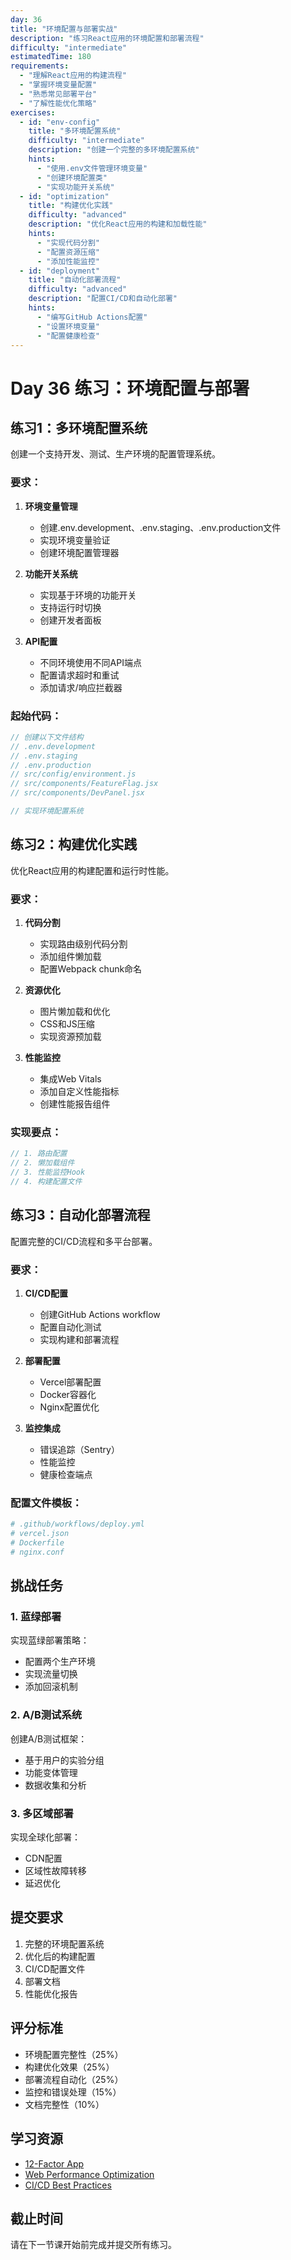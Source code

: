 ```yaml
---
day: 36
title: "环境配置与部署实战"
description: "练习React应用的环境配置和部署流程"
difficulty: "intermediate"
estimatedTime: 180
requirements:
  - "理解React应用的构建流程"
  - "掌握环境变量配置"
  - "熟悉常见部署平台"
  - "了解性能优化策略"
exercises:
  - id: "env-config"
    title: "多环境配置系统"
    difficulty: "intermediate"
    description: "创建一个完整的多环境配置系统"
    hints:
      - "使用.env文件管理环境变量"
      - "创建环境配置类"
      - "实现功能开关系统"
  - id: "optimization"
    title: "构建优化实践"
    difficulty: "advanced"
    description: "优化React应用的构建和加载性能"
    hints:
      - "实现代码分割"
      - "配置资源压缩"
      - "添加性能监控"
  - id: "deployment"
    title: "自动化部署流程"
    difficulty: "advanced"
    description: "配置CI/CD和自动化部署"
    hints:
      - "编写GitHub Actions配置"
      - "设置环境变量"
      - "配置健康检查"
---
```


# Day 36 练习：环境配置与部署

## 练习1：多环境配置系统

创建一个支持开发、测试、生产环境的配置管理系统。

### 要求：

1. **环境变量管理**
   - 创建.env.development、.env.staging、.env.production文件
   - 实现环境变量验证
   - 创建环境配置管理器

2. **功能开关系统**
   - 实现基于环境的功能开关
   - 支持运行时切换
   - 创建开发者面板

3. **API配置**
   - 不同环境使用不同API端点
   - 配置请求超时和重试
   - 添加请求/响应拦截器

### 起始代码：

```jsx
// 创建以下文件结构
// .env.development
// .env.staging  
// .env.production
// src/config/environment.js
// src/components/FeatureFlag.jsx
// src/components/DevPanel.jsx

// 实现环境配置系统
```

## 练习2：构建优化实践

优化React应用的构建配置和运行时性能。

### 要求：

1. **代码分割**
   - 实现路由级别代码分割
   - 添加组件懒加载
   - 配置Webpack chunk命名

2. **资源优化**
   - 图片懒加载和优化
   - CSS和JS压缩
   - 实现资源预加载

3. **性能监控**
   - 集成Web Vitals
   - 添加自定义性能指标
   - 创建性能报告组件

### 实现要点：

```jsx
// 1. 路由配置
// 2. 懒加载组件
// 3. 性能监控Hook
// 4. 构建配置文件
```

## 练习3：自动化部署流程

配置完整的CI/CD流程和多平台部署。

### 要求：

1. **CI/CD配置**
   - 创建GitHub Actions workflow
   - 配置自动化测试
   - 实现构建和部署流程

2. **部署配置**
   - Vercel部署配置
   - Docker容器化
   - Nginx配置优化

3. **监控集成**
   - 错误追踪（Sentry）
   - 性能监控
   - 健康检查端点

### 配置文件模板：

```yaml
# .github/workflows/deploy.yml
# vercel.json
# Dockerfile
# nginx.conf
```

## 挑战任务

### 1. 蓝绿部署

实现蓝绿部署策略：

- 配置两个生产环境
- 实现流量切换
- 添加回滚机制

### 2. A/B测试系统

创建A/B测试框架：

- 基于用户的实验分组
- 功能变体管理
- 数据收集和分析

### 3. 多区域部署

实现全球化部署：

- CDN配置
- 区域性故障转移
- 延迟优化

## 提交要求

1. 完整的环境配置系统
2. 优化后的构建配置
3. CI/CD配置文件
4. 部署文档
5. 性能优化报告

## 评分标准

- 环境配置完整性（25%）
- 构建优化效果（25%）
- 部署流程自动化（25%）
- 监控和错误处理（15%）
- 文档完整性（10%）

## 学习资源

- [12-Factor App](https://12factor.net/)
- [Web Performance Optimization](https://web.dev/fast/)
- [CI/CD Best Practices](https://www.atlassian.com/continuous-delivery/principles)

## 截止时间

请在下一节课开始前完成并提交所有练习。
